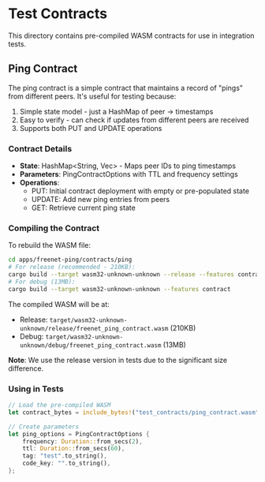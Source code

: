 # Test Contracts

This directory contains pre-compiled WASM contracts for use in integration tests.

## Ping Contract

The ping contract is a simple contract that maintains a record of "pings" from different peers. It's useful for testing because:

1. Simple state model - just a HashMap of peer -> timestamps
2. Easy to verify - can check if updates from different peers are received
3. Supports both PUT and UPDATE operations

### Contract Details

- **State**: HashMap<String, Vec<DateTime>> - Maps peer IDs to ping timestamps
- **Parameters**: PingContractOptions with TTL and frequency settings
- **Operations**: 
  - PUT: Initial contract deployment with empty or pre-populated state
  - UPDATE: Add new ping entries from peers
  - GET: Retrieve current ping state

### Compiling the Contract

To rebuild the WASM file:

```bash
cd apps/freenet-ping/contracts/ping
# For release (recommended - 210KB):
cargo build --target wasm32-unknown-unknown --release --features contract
# For debug (13MB):
cargo build --target wasm32-unknown-unknown --features contract
```

The compiled WASM will be at:
- Release: `target/wasm32-unknown-unknown/release/freenet_ping_contract.wasm` (210KB)
- Debug: `target/wasm32-unknown-unknown/debug/freenet_ping_contract.wasm` (13MB)

**Note**: We use the release version in tests due to the significant size difference.

### Using in Tests

```rust
// Load the pre-compiled WASM
let contract_bytes = include_bytes!("test_contracts/ping_contract.wasm");

// Create parameters
let ping_options = PingContractOptions {
    frequency: Duration::from_secs(2),
    ttl: Duration::from_secs(60),
    tag: "test".to_string(),
    code_key: "".to_string(),
};
```